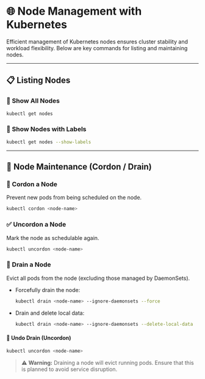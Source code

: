 # 🌐 Node Management with Kubernetes

Efficient management of Kubernetes nodes ensures cluster stability and workload flexibility. Below are key commands for listing and maintaining nodes.

---

## 📋 Listing Nodes

### 🔹 Show All Nodes
```bash
kubectl get nodes
````

### 🔹 Show Nodes with Labels

```bash
kubectl get nodes --show-labels
```

---

## 🔧 Node Maintenance (Cordon / Drain)

### 🚫 Cordon a Node

Prevent new pods from being scheduled on the node.

```bash
kubectl cordon <node-name>
```

### ✅ Uncordon a Node

Mark the node as schedulable again.

```bash
kubectl uncordon <node-name>
```

### 🧹 Drain a Node

Evict all pods from the node (excluding those managed by DaemonSets).

* Forcefully drain the node:

  ```bash
  kubectl drain <node-name> --ignore-daemonsets --force
  ```

* Drain and delete local data:

  ```bash
  kubectl drain <node-name> --ignore-daemonsets --delete-local-data
  ```

#### 🔄 Undo Drain (Uncordon)

```bash
kubectl uncordon <node-name>
```

> ⚠️ **Warning:** Draining a node will evict running pods. Ensure that this is planned to avoid service disruption.

